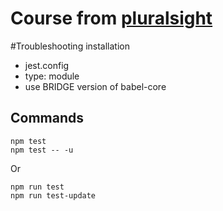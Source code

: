 # Course from [pluralsight](https://www.pluralsight.com/courses/vue-components-jest-testing)

#Troubleshooting installation

- jest.config
- type: module
- use BRIDGE version of babel-core

## Commands

````
npm test
npm test -- -u
````

Or

````
npm run test
npm run test-update
````